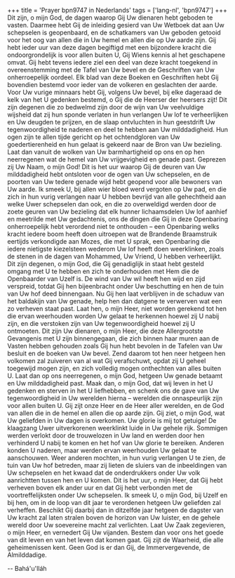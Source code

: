 +++
title = 'Prayer bpn9747 in Nederlands'
tags = ['lang-nl', 'bpn9747']
+++
Dit zijn, o mijn God, de dagen waarop Gij Uw dienaren hebt geboden te vasten. Daarmee hebt Gij de inleiding gesierd van Uw Wetboek dat aan Uw schepselen is geopenbaard, en de schatkamers van Uw geboden getooid voor het oog van allen die in Uw hemel en allen die op Uw aarde zijn. Gij hebt ieder uur van deze dagen begiftigd met een bijzondere kracht die ondoorgrondelijk is voor allen buiten U, Gij Wiens kennis al het geschapene omvat. Gij hebt tevens iedere ziel een deel van deze kracht toegekend in overeenstemming met de Tafel van Uw bevel en de Geschriften van Uw onherroepelijk oordeel. Elk blad van deze Boeken en Geschriften hebt Gij bovendien bestemd voor ieder van de volkeren en geslachten der aarde.
Voor Uw vurige minnaars hebt Gij, volgens Uw bevel, bij elke dageraad de kelk van het U gedenken bestemd, o Gij die de Heerser der heersers zijt! Dit zijn degenen die zo bedwelmd zijn door de wijn van Uw veelvuldige wijsheid dat zij hun sponde verlaten in hun verlangen Uw lof te verheerlijken en Uw deugden te prijzen, en de slaap ontvluchten in hun geestdrift Uw tegenwoordigheid te naderen en deel te hebben aan Uw milddadigheid. Hun ogen zijn te allen tijde gericht op het ochtendgloren van Uw goedertierenheid en hun gelaat is gekeerd naar de Bron van Uw bezieling. Laat dan vanuit de wolken van Uw barmhartigheid op ons en op hen neerregenen wat de hemel van Uw vrijgevigheid en genade past.
Geprezen zij Uw Naam, o mijn God! Dit is het uur waarop Gij de deuren van Uw milddadigheid hebt ontsloten voor de ogen van Uw schepselen, en de poorten van Uw tedere genade wijd hebt geopend voor alle bewoners van Uw aarde. Ik smeek U, bij allen wier bloed werd vergoten op Uw pad, en die zich in hun vurig verlangen naar U hebben bevrijd van alle gehechtheid aan welke Uwer schepselen dan ook, en die zo overweldigd werden door de zoete geuren van Uw bezieling dat elk hunner lichaamsdelen Uw lof aanhief en meetrilde met Uw gedachtenis, ons de dingen die Gij in deze Openbaring onherroepelijk hebt verordend niet te onthouden – een Openbaring welks kracht iedere boom heeft doen uitroepen wat de Brandende Braamstruik eertijds verkondigde aan Mozes, die met U sprak, een Openbaring die iedere nietigste kiezelsteen wederom Uw lof heeft doen weerklinken, zoals de stenen in de dagen van Mohammed, Uw Vriend, U hebben verheerlijkt.
Dit zijn degenen, o mijn God, die Gij genadiglijk in staat hebt gesteld omgang met U te hebben en zich te onderhouden met Hem die de Openbaarder van Uzelf is. De wind van Uw wil heeft hen wijd en zijd verspreid, totdat Gij hen bijeenbracht onder Uw beschutting en hen de tuin van Uw hof deed binnengaan. Nu Gij hen laat verblijven in de schaduw van het baldakijn van Uw genade, help hen dan datgene te verwerven wat een zo verheven staat past. Laat hen, o mijn Heer, niet worden gerekend tot hen die ervan weerhouden worden Uw gelaat te herkennen hoewel zij U nabij zijn, en die verstoken zijn van Uw tegenwoordigheid hoewel zij U ontmoeten.
Dit zijn Uw dienaren, o mijn Heer, die deze Allergrootste Gevangenis met U zijn binnengegaan, die zich binnen haar muren aan de Vasten hebben gehouden zoals Gij hun hebt bevolen in de Tafelen van Uw besluit en de boeken van Uw bevel. Zend daarom tot hen neer hetgeen hen volkomen zal zuiveren van al wat Gij verafschuwt, opdat zij U geheel toegewijd mogen zijn, en zich volledig mogen onthechten van alles buiten U.
Laat dan op ons neerregenen, o mijn God, hetgeen Uw genade betaamt en Uw milddadigheid past. Maak dan, o mijn God, dat wij leven in het U gedenken en sterven in het U liefhebben, en schenk ons de gave van Uw tegenwoordigheid in Uw werelden hierna – werelden die onnaspeurlijk zijn voor allen buiten U. Gij zijt onze Heer en de Heer aller werelden, en de God van allen die in de hemel en allen die op aarde zijn.
Gij ziet, o mijn God, wat Uw geliefden in Uw dagen is overkomen. Uw glorie is mij tot getuige! De klaagzang Uwer uitverkorenen weerklinkt luide in Uw gehele rijk. Sommigen werden verlokt door de trouwelozen in Uw land en werden door hen verhinderd U nabij te komen en het hof van Uw glorie te bereiken. Anderen konden U naderen, maar werden ervan weerhouden Uw gelaat te aanschouwen. Weer anderen mochten, in hun vurig verlangen U te zien, de tuin van Uw hof betreden, maar zij lieten de sluiers van de inbeeldingen van Uw schepselen en het kwaad dat de onderdrukkers onder Uw volk aanrichtten tussen hen en U komen.
Dit is het uur, o mijn Heer, dat Gij hebt verheven boven elk ander uur en dat Gij hebt verbonden met de voortreffelijksten onder Uw schepselen. Ik smeek U, o mijn God, bij Uzelf en bij hen, om in de loop van dit jaar te verordenen hetgeen Uw geliefden zal verheffen. Beschikt Gij daarbij dan in ditzelfde jaar hetgeen de dagster van Uw kracht zal laten stralen boven de horizon van Uw luister, en de gehele wereld door Uw soevereine macht zal verlichten.
Laat Uw Zaak zegevieren, o mijn Heer, en vernedert Gij Uw vijanden. Bestem dan voor ons het goede van dit leven en van het leven dat komen gaat. Gij zijt de Waarheid, die alle geheimenissen kent. Geen God is er dan Gij, de Immervergevende, de Almilddadige.

-- Bahá'u'lláh
